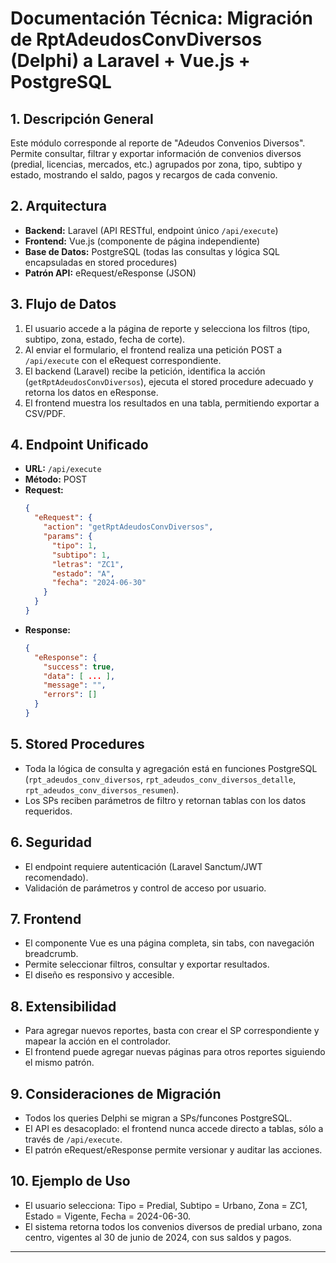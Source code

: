 # Documentación Técnica: Migración de RptAdeudosConvDiversos (Delphi) a Laravel + Vue.js + PostgreSQL

## 1. Descripción General
Este módulo corresponde al reporte de "Adeudos Convenios Diversos". Permite consultar, filtrar y exportar información de convenios diversos (predial, licencias, mercados, etc.) agrupados por zona, tipo, subtipo y estado, mostrando el saldo, pagos y recargos de cada convenio.

## 2. Arquitectura
- **Backend:** Laravel (API RESTful, endpoint único `/api/execute`)
- **Frontend:** Vue.js (componente de página independiente)
- **Base de Datos:** PostgreSQL (todas las consultas y lógica SQL encapsuladas en stored procedures)
- **Patrón API:** eRequest/eResponse (JSON)

## 3. Flujo de Datos
1. El usuario accede a la página de reporte y selecciona los filtros (tipo, subtipo, zona, estado, fecha de corte).
2. Al enviar el formulario, el frontend realiza una petición POST a `/api/execute` con el eRequest correspondiente.
3. El backend (Laravel) recibe la petición, identifica la acción (`getRptAdeudosConvDiversos`), ejecuta el stored procedure adecuado y retorna los datos en eResponse.
4. El frontend muestra los resultados en una tabla, permitiendo exportar a CSV/PDF.

## 4. Endpoint Unificado
- **URL:** `/api/execute`
- **Método:** POST
- **Request:**
  ```json
  {
    "eRequest": {
      "action": "getRptAdeudosConvDiversos",
      "params": {
        "tipo": 1,
        "subtipo": 1,
        "letras": "ZC1",
        "estado": "A",
        "fecha": "2024-06-30"
      }
    }
  }
  ```
- **Response:**
  ```json
  {
    "eResponse": {
      "success": true,
      "data": [ ... ],
      "message": "",
      "errors": []
    }
  }
  ```

## 5. Stored Procedures
- Toda la lógica de consulta y agregación está en funciones PostgreSQL (`rpt_adeudos_conv_diversos`, `rpt_adeudos_conv_diversos_detalle`, `rpt_adeudos_conv_diversos_resumen`).
- Los SPs reciben parámetros de filtro y retornan tablas con los datos requeridos.

## 6. Seguridad
- El endpoint requiere autenticación (Laravel Sanctum/JWT recomendado).
- Validación de parámetros y control de acceso por usuario.

## 7. Frontend
- El componente Vue es una página completa, sin tabs, con navegación breadcrumb.
- Permite seleccionar filtros, consultar y exportar resultados.
- El diseño es responsivo y accesible.

## 8. Extensibilidad
- Para agregar nuevos reportes, basta con crear el SP correspondiente y mapear la acción en el controlador.
- El frontend puede agregar nuevas páginas para otros reportes siguiendo el mismo patrón.

## 9. Consideraciones de Migración
- Todos los queries Delphi se migran a SPs/funcones PostgreSQL.
- El API es desacoplado: el frontend nunca accede directo a tablas, sólo a través de `/api/execute`.
- El patrón eRequest/eResponse permite versionar y auditar las acciones.

## 10. Ejemplo de Uso
- El usuario selecciona: Tipo = Predial, Subtipo = Urbano, Zona = ZC1, Estado = Vigente, Fecha = 2024-06-30.
- El sistema retorna todos los convenios diversos de predial urbano, zona centro, vigentes al 30 de junio de 2024, con sus saldos y pagos.

---
